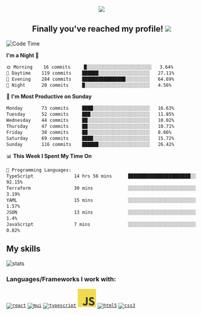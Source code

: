 <p align="center">
  <img src="https://user-images.githubusercontent.com/102032437/162972217-d9d013af-ed44-46cb-bd0c-aaf87b5200e7.gif">
</p>

<h2 align="center">
  Finally you've reached my profile!
  <img src="https://media.giphy.com/media/hvRJCLFzcasrR4ia7z/giphy.gif" width="28">
</h2>

<!--START_SECTION:waka-->
![Code Time](http://img.shields.io/badge/Code%20Time-729%20hrs%2031%20mins-blue)

**I'm a Night 🦉** 

```text
🌞 Morning    16 commits     █░░░░░░░░░░░░░░░░░░░░░░░░   3.64% 
🌆 Daytime    119 commits    ██████░░░░░░░░░░░░░░░░░░░   27.11% 
🌃 Evening    284 commits    ████████████████░░░░░░░░░   64.69% 
🌙 Night      20 commits     █░░░░░░░░░░░░░░░░░░░░░░░░   4.56%

```
📅 **I'm Most Productive on Sunday** 

```text
Monday       73 commits     ████░░░░░░░░░░░░░░░░░░░░░   16.63% 
Tuesday      52 commits     ███░░░░░░░░░░░░░░░░░░░░░░   11.85% 
Wednesday    44 commits     ██░░░░░░░░░░░░░░░░░░░░░░░   10.02% 
Thursday     47 commits     ██░░░░░░░░░░░░░░░░░░░░░░░   10.71% 
Friday       38 commits     ██░░░░░░░░░░░░░░░░░░░░░░░   8.66% 
Saturday     69 commits     ████░░░░░░░░░░░░░░░░░░░░░   15.72% 
Sunday       116 commits    ██████░░░░░░░░░░░░░░░░░░░   26.42%

```


📊 **This Week I Spent My Time On** 

```text
💬 Programming Languages: 
TypeScript               14 hrs 56 mins      ███████████████████████░░   92.15% 
Terraform                30 mins             ░░░░░░░░░░░░░░░░░░░░░░░░░   3.19% 
YAML                     15 mins             ░░░░░░░░░░░░░░░░░░░░░░░░░   1.57% 
JSON                     13 mins             ░░░░░░░░░░░░░░░░░░░░░░░░░   1.4% 
JavaScript               7 mins              ░░░░░░░░░░░░░░░░░░░░░░░░░   0.82%

```


<!--END_SECTION:waka-->

<h2>My skills</h2>

<img src="https://github-readme-stats.vercel.app/api?username=etczrn&count_private=true&show_icons=true&hide_border=true&bg_color=45deg,185a9d,43cea2&title_color=ffffff&text_color=ffffff&icon_color=ffffff" alt="stats">

### Languages/Frameworks I work with:

<code><a href="https://reactjs.org/"><img alt="react" title="react" src="https://cdn.jsdelivr.net/gh/devicons/devicon/icons/react/react-original.svg" height="48"></a></code>
<code><a href="https://mui.com/"><img alt="mui" title="mui" src="https://cdn.jsdelivr.net/gh/devicons/devicon/icons/materialui/materialui-original.svg" height="48"></a></code>
<code><a href="https://www.typescriptlang.org/"><img alt="typescript" title="typescript" src="https://cdn.jsdelivr.net/gh/devicons/devicon/icons/typescript/typescript-original.svg" height="48"></a></code>
<code><a href="https://developer.mozilla.org/en-US/docs/Web/JavaScript"><img alt="JavaScript" title="JavaScript" src="https://raw.githubusercontent.com/github/explore/80688e429a7d4ef2fca1e82350fe8e3517d3494d/topics/javascript/javascript.png" height="48"></a></code>
<code><a href="https://dev.w3.org/html5/html-author/"><img alt="html5" title="html5" src="https://cdn.jsdelivr.net/gh/devicons/devicon/icons/html5/html5-original.svg" height="48"></a></code>
<code><a href="https://www.w3.org/TR/css/"><img alt="css3" title="css3" src="https://cdn.jsdelivr.net/gh/devicons/devicon/icons/css3/css3-original.svg" height="48"></a></code>

